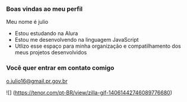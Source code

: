 ### Boas vindas ao meu perfil

Meu nome é julio

- Estou estudando na Alura
- Estou me desenvolvendo na linguagem JavaScript
- Utlizo esse espaço para minha organização e compatilhamento dos meus projetos desenvolvidos


### Você quer entrar em contato comigo 

o.julio16@gmail.pr.gov.br

![] (https://tenor.com/pt-BR/view/zilla-gif-14061442746089776680)
